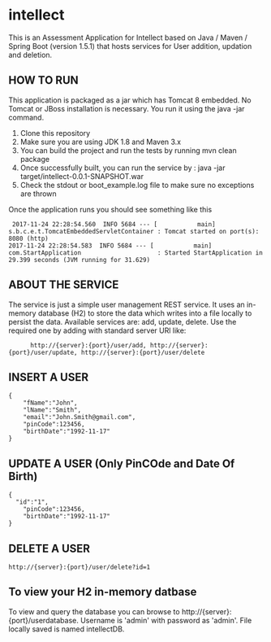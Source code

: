 # intellect

This is an Assessment Application for Intellect based on Java / Maven / Spring Boot (version 1.5.1) that hosts services for User addition, updation and deletion.

HOW TO RUN
-----------
This application is packaged as a jar which has Tomcat 8 embedded. No Tomcat or JBoss installation is necessary. You run it using the java -jar command.

1. Clone this repository
2. Make sure you are using JDK 1.8 and Maven 3.x
3. You can build the project and run the tests by running mvn clean package
4. Once successfully built, you can run the service by : java -jar target/intellect-0.0.1-SNAPSHOT.war
5. Check the stdout or boot_example.log file to make sure no exceptions are thrown

Once the application runs you should see something like this

     2017-11-24 22:28:54.560  INFO 5684 --- [           main] s.b.c.e.t.TomcatEmbeddedServletContainer : Tomcat started on port(s): 8080 (http)
    2017-11-24 22:28:54.583  INFO 5684 --- [           main] com.StartApplication                     : Started StartApplication in 29.399 seconds (JVM running for 31.629)


ABOUT THE SERVICE
------------------
The service is just a simple user management REST service. It uses an in-memory database (H2) to store the data which writes into a file locally to persist the data.
Available services are: add, update, delete. Use the required one by adding with standard server URl like:
          
          http://{server}:{port}/user/add, http://{server}:{port}/user/update, http://{server}:{port}/user/delete
          
INSERT A USER
-------------
    {
	    "fName":"John",
	    "lName":"Smith",
	    "email":"John.Smith@gmail.com",
	    "pinCode":123456,
	    "birthDate":"1992-11-17"
    }
    
UPDATE A USER (Only PinCOde and Date Of Birth)
----------------------------------------------
    {
      "id":"1",
	    "pinCode":123456,
	    "birthDate":"1992-11-17"
    }
    
DELETE A USER
-------------
    http://{server}:{port}/user/delete?id=1
    
To view your H2 in-memory datbase    
-----------------------------------
To view and query the database you can browse to http://{server}:{port}/userdatabase. Username is 'admin' with password as 'admin'. File locally saved is named intellectDB. 
    
